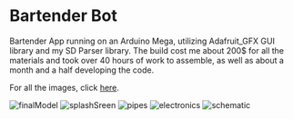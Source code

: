 # Bartender Bot
Bartender App running on an Arduino Mega, utilizing Adafruit_GFX GUI library and my SD Parser library. The build cost me about 200$ for all the materials and took over 40 hours of work to assemble, as well as about a month and a half developing the code. 

For all the images, click [here](https://imgur.com/gallery/96sP3pC). 

![finalModel](https://i.imgur.com/N6G5fyP.jpeg)
![splashSreen](https://i.imgur.com/tGzw44V.jpeg)
![pipes](https://i.imgur.com/y77VRaD.jpeg)
![electronics](https://i.imgur.com/6bPAF2t.jpeg)
![schematic](https://i.imgur.com/lKe7OXW.jpeg)
